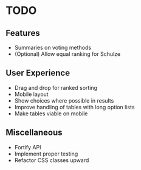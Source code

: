 # TODO

## Features

* Summaries on voting methods
* (Optional) Allow equal ranking for Schulze

## User Experience

* Drag and drop for ranked sorting
* Mobile layout
* Show choices where possible in results
* Improve handling of tables with long option lists
* Make tables viable on mobile

## Miscellaneous

* Fortify API
* Implement proper testing
* Refactor CSS classes upward

